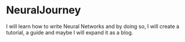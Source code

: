 # NeuralJourney
I will learn how to write Neural Networks and by doing so, I will create a tutorial, a guide and maybe I will expand it as a blog.
